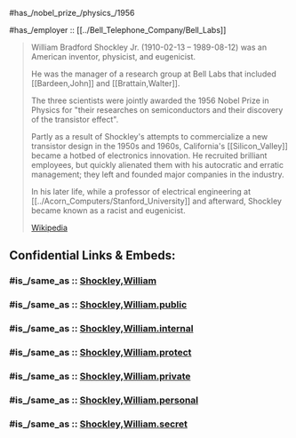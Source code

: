 
#has_/nobel_prize_/physics_/1956  

#has_/employer :: [[../Bell_Telephone_Company/Bell_Labs]] 

> William Bradford Shockley Jr. (1910-02-13 – 1989-08-12) 
> was an American inventor, physicist, and eugenicist. 
> 
> He was the manager of a research group at Bell Labs 
> that included [[Bardeen,John]] and [[Brattain,Walter]]. 
> 
> The three scientists were jointly awarded the 1956 Nobel Prize in Physics 
> for "their researches on semiconductors and their discovery of the transistor effect".
>
> Partly as a result of Shockley's attempts 
> to commercialize a new transistor design in the 1950s and 1960s, 
> California's [[Silicon_Valley]] became a hotbed of electronics innovation. 
> He recruited brilliant employees, 
> but quickly alienated them with his autocratic and erratic management; 
> they left and founded major companies in the industry. 
>
> In his later life, while a professor of electrical engineering at [[../Acorn_Computers/Stanford_University]] 
> and afterward, Shockley became known as a racist and eugenicist.
>
> [Wikipedia](https://en.wikipedia.org/wiki/William%20Shockley)


## Confidential Links & Embeds: 

### #is_/same_as :: [Shockley,William](Shockley,William.md) 

### #is_/same_as :: [Shockley,William.public](/_public/Society/Economics/Business/Business-Entity/IT~Company/Semiconductor-Industry/Shockley,William.public.md) 

### #is_/same_as :: [Shockley,William.internal](/_internal/Society/Economics/Business/Business-Entity/IT~Company/Semiconductor-Industry/Shockley,William.internal.md) 

### #is_/same_as :: [Shockley,William.protect](/_protect/Society/Economics/Business/Business-Entity/IT~Company/Semiconductor-Industry/Shockley,William.protect.md) 

### #is_/same_as :: [Shockley,William.private](/_private/Society/Economics/Business/Business-Entity/IT~Company/Semiconductor-Industry/Shockley,William.private.md) 

### #is_/same_as :: [Shockley,William.personal](/_personal/Society/Economics/Business/Business-Entity/IT~Company/Semiconductor-Industry/Shockley,William.personal.md) 

### #is_/same_as :: [Shockley,William.secret](/_secret/Society/Economics/Business/Business-Entity/IT~Company/Semiconductor-Industry/Shockley,William.secret.md)

